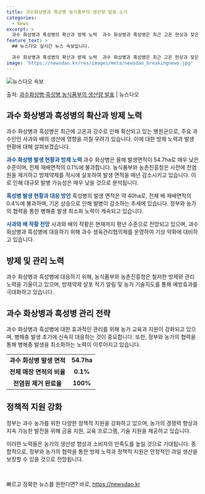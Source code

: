```yaml
---
title: 과수화상병과 흑성병 농식품부의 생산량 발표 소식
categories:
  - News
excerpt: >
  과수 화상병과 흑성병의 확산과 방제 노력  과수 화상병과 흑성병은 최근 고온 현상과 잦은 강수로 인해 확산 …
feature_text: >
  ## 뉴스다오 실시간 뉴스 속보입니다.

  과수 화상병과 흑성병의 확산과 방제 노력  과수 화상병과 흑성병은 최근 고온 현상과 잦은 강수로 인해 확산 …
image: 'https://newsdao.kr/res/images/meta/newsdao_breakingnews.jpg'
---
```


![뉴스다오 속보](https://newsdao.kr/res/images/meta/newsdao_breakingnews.jpg)

<p>출처: <a href="https://newsdao.kr/4302" rel="dofollow">과수화상병·흑성병 농식품부의 생산량 발표</a> | 뉴스다오</p>

<h2 data-ke-size="size26">과수 화상병과 흑성병의 확산과 방제 노력</h2>
과수 화상병과 흑성병은 최근에 고온과 강수로 인해 확산되고 있는 병원균으로, 주요 과수인인 사과와 배의 생산에 영향을 끼칠 우려가 있습니다. 이에 대한 방제 노력과 발생 현황에 대해 살펴보겠습니다.

<b><span style="color: #1a5490;">과수 화상병 발생 현황과 방제 노력</span></b>
과수 화상병은 올해 발생면적이 54.7ha로 매우 낮은 수준이며, 전체 재배면적의 0.1%에 불과합니다. 농식품부와 농촌진흥청은 사전에 전염원을 제거하고 방제약제를 적시에 살포하여 발생 면적을 매년 감소시키고 있습니다. 이로 인해 대규모 발병 가능성은 매우 낮을 것으로 분석됩니다.

<b><span style="color: #1a5490;">흑성병 발생 현황과 대응 방안</span></b>
흑성병의 발생 면적은 약 40ha로, 전체 배 재배면적의 0.4%에 불과하며, 기온 상승으로 인해 발병이 감소하는 추세에 있습니다. 정부와 농가의 협력을 통한 병해충 발생 최소화 노력이 계속되고 있습니다.

<b><span style="color: #1a5490;">사과와 배 작황 전망</span></b>
사과와 배의 작황은 현재까지 평년 수준으로 전망되고 있으며, 과수화상병과 흑성병에 대응하기 위해 과수 생육관리협의체를 운영하여 기상 악화에 대비하고 있습니다.

<h2 data-ke-size="size26">방제 및 관리 노력</h2>
과수 화상병과 흑성병에 대응하기 위해, 농식품부와 농촌진흥청은 철저한 방제와 관리 노력을 기울이고 있으며, 방제약제 살포 적기 알림 및 농가 기술지도를 통해 예방효과를 극대화하고 있습니다.

<h2 data-ke-size="size26">과수 화상병과 흑성병 관리 전략</h2>
과수 화상병과 흑성병에 대한 효과적인 관리를 위해 농가 교육과 지원이 강화되고 있으며, 병해충 발생 초기에 신속히 대응하는 것이 중요합니다. 또한, 정부와 농가의 협력을 통해 병해충 발생을 최소화하는 노력이 이루어지고 있습니다.

<table>
	<tr>
		<td style="text-align: center; height: 17px;"><b>과수 화상병 발생 면적</b></td>
		<td style="text-align: center; height: 17px;"><b>54.7ha</b></td>
	</tr>
	<tr>
		<td style="text-align: center; height: 17px;"><b>전체 매장 면적의 비율</b></td>
		<td style="text-align: center; height: 17px;"><b>0.1%</b></td>
	</tr>
	<tr>
		<td style="text-align: center; height: 17px;"><b>전염원 제거 완료율</b></td>
		<td style="text-align: center; height: 17px;"><b>100%</b></td>
	</tr>
</table>

<h2 data-ke-size="size26">정책적 지원 강화</h2>
정부는 과수 농가를 위한 다양한 정책적 지원을 강화하고 있으며, 농가의 경쟁력 향상과 지속 가능한 발전을 위해 금융 지원, 교육 프로그램, 기술 지원을 제공하고 있습니다.

이러한 노력들은 농가의 생산성 향상과 소비자의 만족도를 높일 것으로 기대됩니다. 종합적으로, 정부와 농가의 협력을 통한 방제 노력과 정책적 지원은 안정적인 과일 생산을 보장할 수 있을 것으로 전망됩니다.
<p data-ke-size="size16">&nbsp;</p> 

빠르고 정확한 뉴스를 원한다면? 바로, <a href="https://newsdao.kr" rel="dofollow">https://newsdao.kr</a>


